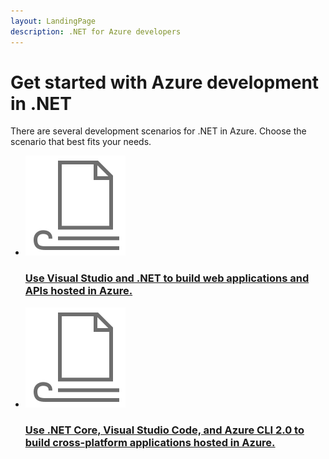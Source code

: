 ```yaml
---
layout: LandingPage
description: .NET for Azure developers
---
```



# Get started with Azure development in .NET

There are several development scenarios for .NET in Azure.  Choose the scenario that best fits your needs.

<ul class="panelContent cardsFTitle">
    <li>
        <a href="./get-started">
        <div class="cardSize">
            <div class="cardPadding">
                <div class="card">
                    <div class="cardImageOuter">
                        <div class="cardImage">
                            <img src="media/index/article.svg" alt="" />
                        </div>
                    </div>
                    <div class="cardText">
                        <h3>Use Visual Studio and .NET to build web applications and APIs hosted in Azure.</h3>
                    </div>
                </div>
            </div>
        </div>
        </a>
    </li>
    <li>
        <a href="#">
        <div class="cardSize">
            <div class="cardPadding">
                <div class="card">
                    <div class="cardImageOuter">
                        <div class="cardImage">
                            <img src="media/index/article.svg" alt="" />
                        </div>
                    </div>
                    <div class="cardText">
                        <h3>Use .NET Core, Visual Studio Code, and Azure CLI 2.0 to build cross-platform applications hosted in Azure.</h3>
                    </div>
                </div>
            </div>
        </div>
        </a>
    </li>
</ul>